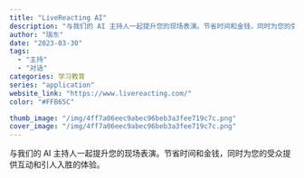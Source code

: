 ```yaml
---
title: "LiveReacting AI"
description: "与我们的 AI 主持人一起提升您的现场表演。节省时间和金钱，同时为您的受众提供互动和引人入胜的体验。"
author: "瑞东"
date: "2023-03-30"
tags:
  - "主持"
  - "对话"
categories: 学习教育
series: "application"
website_link: "https://www.livereacting.com/"
color: "#FFB65C"

thumb_image: "/img/4ff7a06eec9abec96beb3a3fee719c7c.png"
cover_image: "/img/4ff7a06eec9abec96beb3a3fee719c7c.png"
---
```


与我们的 AI 主持人一起提升您的现场表演。节省时间和金钱，同时为您的受众提供互动和引人入胜的体验。